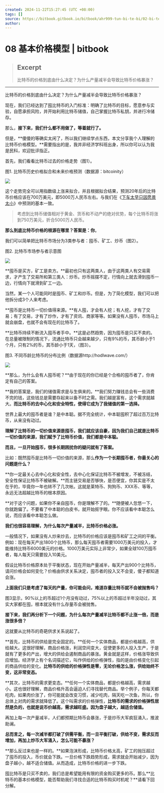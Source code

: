 ```yaml
---
created: 2024-11-22T15:27:45 (UTC +08:00)
tags: []
source: https://bitbook.gitbook.io/bitbook/ahr999-tun-bi-te-bi/02-bi-te-bi-yu-li-xiang-zhu-yi
author: 
---
```


# 08 基本价格模型 | bitbook

> ## Excerpt
> 比特币的价格到底由什么决定？为什么产量减半会导致比特币价格暴涨？

---
比特币的价格到底由什么决定？为什么产量减半会导致比特币价格暴涨？

现在，我们已经达到了囤比特币的入门标准：明确了比特币的目标，愿意参与实验，自愿承担风险，并开始利用比特币储值，自己掌握比特币私钥，并进行冷储存。

那么，**接下来，我们什么都不用做了，等着就行了。**

但是，**傻傻的等确实太闲了，所以我们继续学点东西，本文分享我个人理解的比特币价格模型。**需要指出的是，我并非经济学科班出身，所以你可以认为我是民科，欢迎批评指正。

首先，我们看看比特币过去的价格走势（图1）。

图1. 比特币历史价格拟合和未来价格预测（数据源：bitcoinity）

![](https://bitbook.gitbook.io/~gitbook/image?url=https%3A%2F%2Fbtcdayu.gitbook.io%2F%7Egitbook%2Fimage%3Furl%3Dhttps%253A%252F%252Ffuns.la%252Fwp-content%252Fuploads%252F2020%252F11%252F1605854161-005uGpLUgy1fvt1v85da1j30ss0c5tcn.jpg%26width%3D300%26dpr%3D4%26quality%3D100%26sign%3De859f2c9%26sv%3D1&width=768&dpr=4&quality=100&sign=8ffaa727&sv=1)

这个走势完全可以用指数级上涨来拟合，并且根据拟合结果，预测20年后的比特币价格应该在700万美元，即5000万人民币左右。与我们在《[下车太早只因愿景太小](https://weibo.com/ttarticle/p/show?id=2309404286329633561927)》中预测的基本一致。

> 考虑到比特币储值相对于黄金、货币和不动产的绝对优势，每个比特币将涨到750万美元，折合5000万人民币。

**那么到底比特币价格的根源在哪里？答案是：你**。

我们可以简单把比特币市场分为3类参与者：囤币、矿工、炒币（图2）。

图2. 比特币市场参与者示意图

![](https://bitbook.gitbook.io/~gitbook/image?url=https%3A%2F%2Fbtcdayu.gitbook.io%2F%7Egitbook%2Fimage%3Furl%3Dhttps%253A%252F%252Ffuns.la%252Fwp-content%252Fuploads%252F2020%252F11%252F1605854172-005uGpLUgy1fvt288s4p3j30wt0aoq56.jpg%26width%3D300%26dpr%3D4%26quality%3D100%26sign%3Dc145545b%26sv%3D1&width=768&dpr=4&quality=100&sign=9d7c9e4b&sv=1)

**囤币是买方，矿工是卖方。**最初也只有这两类人，由于这两类人有交易需求，才产生了交易所和第三类人：炒币。炒币摇摆不定，行情向上就去滑到囤币一边，行情向下就滑到矿工一边。

当然，某一个人可能同时是囤币、矿工和炒币。但是，为了简化模型，我们可以把他拆分成3个人来考虑。

**囤币是比特币一切价值得来源。**有人囤，才会有人挖；有人挖，才有了交易；有了交易，才有了炒作，才有了资讯、商家等等。如果没有人囤币，市场马上就会崩盘，也就不会有现在的比特币了。

**比特币持续不断流入囤币者手中。**这是必然趋势，因为囤币是只买不卖的。在总量被限制的情况下，流通比特币只会越来越少，只有9%的币，其币龄小于1个月，只有2%的币，其币龄小于1天，（图3）。

图3. 不同币龄比特币的分布比例（数据源http://hodlwave.com/）

![](https://bitbook.gitbook.io/~gitbook/image?url=https%3A%2F%2Fbtcdayu.gitbook.io%2F%7Egitbook%2Fimage%3Furl%3Dhttps%253A%252F%252Ffuns.la%252Fwp-content%252Fuploads%252F2020%252F11%252F1605854183-005uGpLUgy1fvt1zp23mdj311h0p0n3d.jpg%26width%3D300%26dpr%3D4%26quality%3D100%26sign%3D18f57a20%26sv%3D1&width=768&dpr=4&quality=100&sign=2c03b55d&sv=1)

**那么，为什么会有人囤币呢？**由于现在的你已经是个合格的囤币者了，你肯定有自己的答案。

**我的答案是，我们的储值需求是与生俱来的。**我们努力赚钱总会有一些消费不完的钱，这些钱总是需要存起来以备不时之需。我们越是富有，这个需求就越大。**而比特币的去中心化和安全特性，使得它成为了我储值的第一选择。**

世界上最大的囤币者是谁？是中本聪。据不完全统计，中本聪囤积了超过百万比特币，从来没有动过。

**理解了比特币的一切价值来源是囤币，我们就应该自豪，因为我们自己就是比特币一切价值的来源，我们赋予了比特币价值，我们都是中本聪。**

**而且，一旦开始囤币，很多长期困扰你的疑问就有了答案。**

比如：既然囤币是比特币一切价值的来源，那么**作为一个长期囤币者，你最关心的问题是什么？**

**你一定最关心去中心化和安全性，去中心化保证比特币不被增发，不被冻结，安全性保证比特币不被破解。**而主链交易是否够快，是否便宜，你其实是不太在乎的，毕竟你一年也转不了几次帐。这就是莱特币、狗狗币、XXX币、等等，永远无法超越比特币的根本原因。

**对于这个问题，如果你不亲自囤币，你是理解不了的。**随便被人忽悠一下，你就跑偏了。不要看了中本聪的白皮书，就开始抠字眼。你不应该看中本聪怎么说，而应该看中本聪怎么做。

**我们也很容易理解，为什么每次产量减半，比特币价格必涨。**

一般情况下，如果没有人炒来炒去，比特币的价格应该是囤币和矿工之间的平衡。例如：现在每天产出1800个比特币，那么每天囤币者需要1000万美元的投入，才能维持比特币6000美元的价格。1000万美元实际上非常少，如果全球100万囤币者，每人每天只需要投入10美元。

假设比特币价格原本处于平衡状态，现在开始产量减半，每天产出900个比特币，请问价格会如何变化？价格由供求关系决定，囤币者的投入又不会变，傻子都知道会涨。

**上面我们只是考虑了每天的产量，你可能会问，难道存量比特币就不会被抛售吗？**

图3显示，90%以上的币超过1个月没有动过，75%以上的币超过半年没动过，其实大家都在囤，根本就没有什么存量币会被抛售。

**接下来，我们再分析下一个问题，为什么每次产量减半比特币都不止涨一倍，而是涨很多倍？**

这就要从比特币的奇葩供求关系说起了。

**首先，比特币的供给是完全固定的。**任何一个实体商品，都是价格越高，供给越大。这很好理解，商品价格涨，利润空间变大，促使更多的人投入生产，于是就有了更多的产出，增大的供给会遏制商品的暴涨。黄金就是这样，价格涨导致供应增加。经济学上有个名词描述它，叫作供给的价格弹性，指的是由价格变化引起的商品供给的变化。**比特币的供给的价格弹性是零，无论价格怎么涨，供给始终不变，这非常变态。**

**其次，比特币的需求更变态。**任何一个实体商品，都是价格越高，需求越小。这也很好理解，商品价格升高会逼迫人们寻找替代商品。举个例子，你每天都吃肉，如果肉价涨了，你可能就会改变习惯，减少吃肉，隔天吃一次鱼，所以，你总体上对肉的需求就降低了。这个叫需求的价格弹性，**比特币的需求的价格弹性居然是负的，也就是说币价越高，需求越旺盛。因为盘子越大，越适合储值。**

再加上每一次产量减半，人们都预期比特币会暴涨，于是炒币大军疯狂涌入，推波助澜。

**总而言之，每一次减半都打破了供需平衡，而一旦平衡打破，供给不变，需求反而增加，再加上炒币大军涌入，怎么可能不暴涨？**

**那么反过来也是一样的。**如果泡沫形成，比特币价格太高，矿工的抛压超过了囤币的投入，币价就会下跌。一旦价格下跌趋势形成，需求就会开始减少，因为盘子越小，越不适合储值。从而造成，比特币价格的进一步下跌。

囤比特币是只买不卖的，我们总是希望能用有限的资金购买更多的币。那么**比特币的基本价格模型，能否帮助我们寻找合适的比特币购买时机呢？**请看下回分解。
